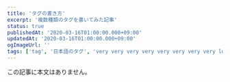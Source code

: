 ```yaml
---
title: 'タグの書き方'
excerpt: '複数種類のタグを書いてみた記事'
status: true
publishedAt: '2020-03-16T01:00:00.000+09:00'
updatedAt: '2020-03-16T01:00:00.000+09:00'
ogImageUrl: ''
tags: ['tag', '日本語のタグ', 'very very very very very very very very long tag']
---
```


この記事に本文はありません。
